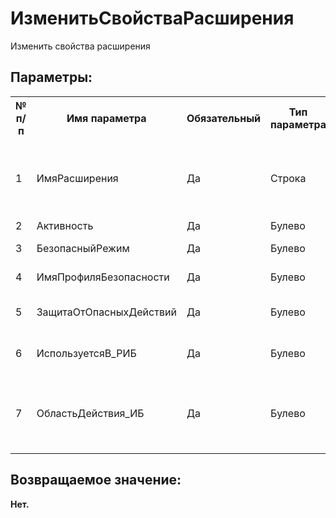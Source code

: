 ﻿
<h1>ИзменитьСвойстваРасширения</h1>
<p class="funcdesc">Изменить свойства расширения<br /></p><h2>Параметры:</h2><table>
<tr>
  <th height="16" width="10%"><b>№ п/п</b></th>
  <th height="16" width="20%"><b>Имя параметра</b></th>
  <th height="16" width="10%"><b>Обязательный</b></th>
  <th height="16" width="20%"><b>Тип параметра</b></th>
  <th height="16" width="40%"><b>Описание</b></th>	
</tr><tr>
  <td >1</td>
  <td >ИмяРасширения</td>
  <td >Да</td>
  <td >Строка</td>
  <td >Имя расширения, у которого будем изменять свойства</td>	
</tr><tr>
  <td >2</td>
  <td >Активность</td>
  <td >Да</td>
  <td >Булево</td>
  <td >Активность</td>	
</tr><tr>
  <td >3</td>
  <td >БезопасныйРежим</td>
  <td >Да</td>
  <td >Булево</td>
  <td >Безопасный режим</td>	
</tr><tr>
  <td >4</td>
  <td >ИмяПрофиляБезопасности</td>
  <td >Да</td>
  <td >Булево</td>
  <td >включить/выключить</td>	
</tr><tr>
  <td >5</td>
  <td >ЗащитаОтОпасныхДействий</td>
  <td >Да</td>
  <td >Булево</td>
  <td >защита от опасных действий</td>	
</tr><tr>
  <td >6</td>
  <td >ИспользуетсяВ_РИБ</td>
  <td >Да</td>
  <td >Булево</td>
  <td >расширение используется в РИБ</td>	
</tr><tr>
  <td >7</td>
  <td >ОбластьДействия_ИБ</td>
  <td >Да</td>
  <td >Булево</td>
  <td >если Истина - область действия ИБ, иначе - разделитель данных</td>	
</tr></table><h2>Возвращаемое значение:</h2>
<b>Нет. </b><br />
